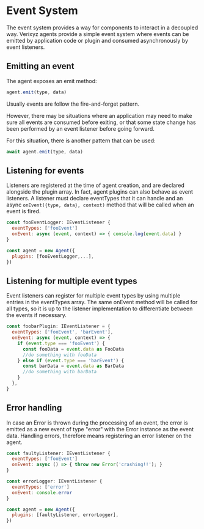 # Event System
The event system provides a way for components to interact in a decoupled way. Verixyz agents provide a simple event system where events can be emitted by application code or plugin and consumed asynchronously by event listeners.

## Emitting an event
The agent exposes an emit method:
```js
agent.emit(type, data)
```
Usually events are follow the fire-and-forget pattern.

However, there may be situations where an application may need to make sure all events are consumed before exiting, or that some state change has been performed by an event listener before going forward.

For this situation, there is another pattern that can be used:
```js
await agent.emit(type, data)
```

## Listening for events
Listeners are registered at the time of agent creation, and are declared alongside the plugin array. In fact, agent plugins can also behave as event listeners. A listener must declare eventTypes that it can handle and an async `onEvent({type, data}, context)` method that will be called when an event is fired.

```js
const fooEventLogger: IEventListener {
  eventTypes: ['fooEvent']
  onEvent: async (event, context) => { console.log(event.data) }
}

const agent = new Agent({
  plugins: [fooEventLogger,...],
})
```

## Listening for multiple event types
Event listeners can register for multiple event types by using multiple entries in the eventTypes array. The same onEvent method will be called for all types, so it is up to the listener implementation to differentiate between the events if necessary.

```js
const foobarPlugin: IEventListener = {
  eventTypes: ['fooEvent', 'barEvent'],
  onEvent: async (event, context) => {
    if (event.type === 'fooEvent') {
      const fooData = event.data as FooData
      //do something with fooData
    } else if (event.type === 'barEvent') {
      const barData = event.data as BarData
      //do something with barData
    }
  },
}
```
## Error handling
In case an Error is thrown during the processing of an event, the error is emitted as a new event of type "error" with the Error instance as the event data. Handling errors, therefore means registering an error listener on the agent.
```js
const faultyListener: IEventListener {
  eventTypes: ['fooEvent']
  onEvent: async () => { throw new Error('crashing!!'); }
}

const errorLogger: IEventListener {
  eventTypes: ['error']
  onEvent: console.error
}

const agent = new Agent({
  plugins: [faultyListener, errorLogger],
})
```




